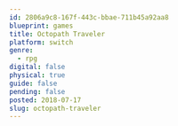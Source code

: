 ```yaml
---
id: 2806a9c8-167f-443c-bbae-711b45a92aa8
blueprint: games
title: Octopath Traveler
platform: switch
genre:
  - rpg
digital: false
physical: true
guide: false
pending: false
posted: 2018-07-17
slug: octopath-traveler
---
```


